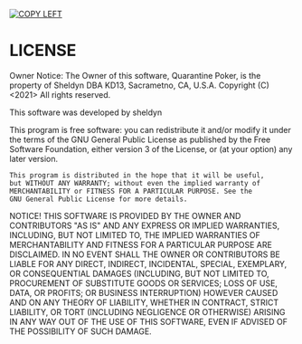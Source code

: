 [![COPY LEFT](https://hitchwiki.org/en/images/en/7/75/197px-GreenCopyleft.svg.png)](https://hitchwiki.org/en/images/en/7/75/197px-GreenCopyleft.svg.png)

# LICENSE

Owner Notice: The Owner of this software, Quarantine Poker, is the property of Sheldyn DBA KD13, Sacrametno, CA, U.S.A.
Copyright (C) <2021> <Sheldyn DBA KD13> All rights reserved.

This software was developed by sheldyn

This program is free software: you can redistribute it and/or modify
it under the terms of the GNU General Public License as published by
the Free Software Foundation, either version 3 of the License, or
(at your option) any later version.

    This program is distributed in the hope that it will be useful,
    but WITHOUT ANY WARRANTY; without even the implied warranty of
    MERCHANTABILITY or FITNESS FOR A PARTICULAR PURPOSE. See the
    GNU General Public License for more details.

NOTICE!
THIS SOFTWARE IS PROVIDED BY THE OWNER AND CONTRIBUTORS "AS IS" AND ANY EXPRESS OR IMPLIED WARRANTIES, INCLUDING, BUT NOT LIMITED TO, THE IMPLIED WARRANTIES OF MERCHANTABILITY AND FITNESS FOR A PARTICULAR PURPOSE ARE DISCLAIMED. IN NO EVENT SHALL THE OWNER OR CONTRIBUTORS BE LIABLE FOR ANY DIRECT, INDIRECT, INCIDENTAL, SPECIAL, EXEMPLARY, OR CONSEQUENTIAL DAMAGES (INCLUDING, BUT NOT LIMITED TO, PROCUREMENT OF SUBSTITUTE GOODS OR SERVICES; LOSS OF USE, DATA, OR PROFITS; OR BUSINESS INTERRUPTION) HOWEVER CAUSED AND ON ANY THEORY OF LIABILITY, WHETHER IN CONTRACT, STRICT LIABILITY, OR TORT (INCLUDING NEGLIGENCE OR OTHERWISE) ARISING IN ANY WAY OUT OF THE USE OF THIS
SOFTWARE, EVEN IF ADVISED OF THE POSSIBILITY OF SUCH DAMAGE.

